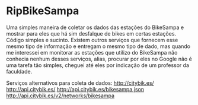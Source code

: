 # RipBikeSampa
Uma simples maneira de coletar os dados das estações do BikeSampa e mostrar para eles que há sim desfalque 
de bikes em certas estações.
Código simples e sucinto. Existem outros serviços que fornecem esse mesmo tipo de informação e entregam o 
mesmo tipo de dado, mas quando me interessei em monitorar as estações que utilizo do BikeSampa não conhecia
nenhum desses serviços, alias, procurar por eles no Google não é uma tarefa tão simples, cheguei até eles 
por indicação de um professor da faculdade.

Serviços alternativos para coleta de dados:
http://citybik.es/
http://api.citybik.es/
http://api.citybik.es/bikesampa.json
http://api.citybik.es/v2/networks/bikesampa
